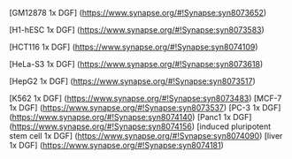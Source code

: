 [GM12878 1x DGF] (https://www.synapse.org/#!Synapse:syn8073652)

[H1-hESC 1x DGF] (https://www.synapse.org/#!Synapse:syn8073583)

[HCT116 1x DGF] (https://www.synapse.org/#!Synapse:syn8074109)

[HeLa-S3 1x DGF] (https://www.synapse.org/#!Synapse:syn8073618)

[HepG2 1x DGF] (https://www.synapse.org/#!Synapse:syn8073517)

[K562 1x DGF] (https://www.synapse.org/#!Synapse:syn8073483)
[MCF-7 1x DGF] (https://www.synapse.org/#!Synapse:syn8073537)
[PC-3 1x DGF] (https://www.synapse.org/#!Synapse:syn8074140)
[Panc1 1x DGF] (https://www.synapse.org/#!Synapse:syn8074156)
[induced pluripotent stem cell 1x DGF] (https://www.synapse.org/#!Synapse:syn8074090)
[liver 1x DGF] (https://www.synapse.org/#!Synapse:syn8074181)
